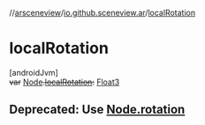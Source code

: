 //[arsceneview](../../index.md)/[io.github.sceneview.ar](index.md)/[localRotation](local-rotation.md)

# localRotation

[androidJvm]\
~~var~~ [Node](../../../sceneview/sceneview/io.github.sceneview.node/-node/index.md)~~.~~[~~localRotation~~](local-rotation.md)~~:~~ [Float3](../../../sceneview/sceneview/dev.romainguy.kotlin.math/-float3/index.md)

##  Deprecated: Use [Node.rotation](../io.github.sceneview.ar.node.infos/-tap-ar-plane-info-node/index.md#698013887%2FProperties%2F-58641720)
